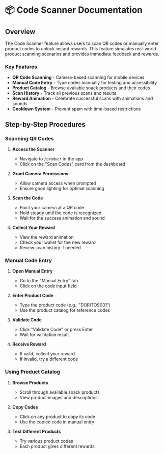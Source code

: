 # 📦 Code Scanner Documentation

## Overview

The Code Scanner feature allows users to scan QR codes or manually enter product codes to unlock instant rewards. This feature simulates real-world product scanning scenarios and provides immediate feedback and rewards.

### Key Features

- **QR Code Scanning** - Camera-based scanning for mobile devices
- **Manual Code Entry** - Type codes manually for testing and accessibility
- **Product Catalog** - Browse available snack products and their codes
- **Scan History** - Track all previous scans and results
- **Reward Animation** - Celebrate successful scans with animations and sounds
- **Cooldown System** - Prevent spam with time-based restrictions

## Step-by-Step Procedures

### Scanning QR Codes

1. **Access the Scanner**

   - Navigate to `/product` in the app
   - Click on the "Scan Codes" card from the dashboard

2. **Grant Camera Permissions**

   - Allow camera access when prompted
   - Ensure good lighting for optimal scanning

3. **Scan the Code**

   - Point your camera at a QR code
   - Hold steady until the code is recognized
   - Wait for the success animation and sound

4. **Collect Your Reward**
   - View the reward animation
   - Check your wallet for the new reward
   - Review scan history if needed

### Manual Code Entry

1. **Open Manual Entry**

   - Go to the "Manual Entry" tab
   - Click on the code input field

2. **Enter Product Code**

   - Type the product code (e.g., "DORITOS001")
   - Use the product catalog for reference codes

3. **Validate Code**

   - Click "Validate Code" or press Enter
   - Wait for validation result

4. **Receive Reward**
   - If valid, collect your reward
   - If invalid, try a different code

### Using Product Catalog

1. **Browse Products**

   - Scroll through available snack products
   - View product images and descriptions

2. **Copy Codes**

   - Click on any product to copy its code
   - Use the copied code in manual entry

3. **Test Different Products**
   - Try various product codes
   - Each product gives different rewards
